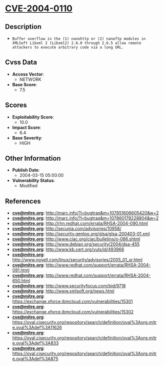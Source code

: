 
# [CVE-2004-0110](http://marc.info/?l=bugtraq&m=107851606605420&w=2)

## Description

- `Buffer overflow in the (1) nanohttp or (2) nanoftp modules in XMLSoft Libxml 2 (Libxml2) 2.6.0 through 2.6.5 allow remote attackers to execute arbitrary code via a long URL.`

## Cvss Data

- **Access Vector**:
  - NETWORK
- **Base Score**:
  - 7.5

## Scores

- **Exploitability Score**:
  - 10.0
- **Impact Score**:
  - 6.4
- **Base Severity**:
  - HIGH

## Other Information

- **Publish Date**:
  - 2004-03-15 05:00:00
- **Vulnerability Status**:
  - Modified

## References

- **cve@mitre.org**: http://marc.info/?l=bugtraq&m=107851606605420&w=2
- **cve@mitre.org**: http://marc.info/?l=bugtraq&m=107860178228804&w=2
- **cve@mitre.org**: http://rhn.redhat.com/errata/RHSA-2004-090.html
- **cve@mitre.org**: http://secunia.com/advisories/10958/
- **cve@mitre.org**: http://security.gentoo.org/glsa/glsa-200403-01.xml
- **cve@mitre.org**: http://www.ciac.org/ciac/bulletins/o-086.shtml
- **cve@mitre.org**: http://www.debian.org/security/2004/dsa-455
- **cve@mitre.org**: http://www.kb.cert.org/vuls/id/493966
- **cve@mitre.org**: http://www.novell.com/linux/security/advisories/2005_01_sr.html
- **cve@mitre.org**: http://www.redhat.com/support/errata/RHSA-2004-091.html
- **cve@mitre.org**: http://www.redhat.com/support/errata/RHSA-2004-650.html
- **cve@mitre.org**: http://www.securityfocus.com/bid/9718
- **cve@mitre.org**: http://www.xmlsoft.org/news.html
- **cve@mitre.org**: https://exchange.xforce.ibmcloud.com/vulnerabilities/15301
- **cve@mitre.org**: https://exchange.xforce.ibmcloud.com/vulnerabilities/15302
- **cve@mitre.org**: https://oval.cisecurity.org/repository/search/definition/oval%3Aorg.mitre.oval%3Adef%3A11626
- **cve@mitre.org**: https://oval.cisecurity.org/repository/search/definition/oval%3Aorg.mitre.oval%3Adef%3A833
- **cve@mitre.org**: https://oval.cisecurity.org/repository/search/definition/oval%3Aorg.mitre.oval%3Adef%3A875
